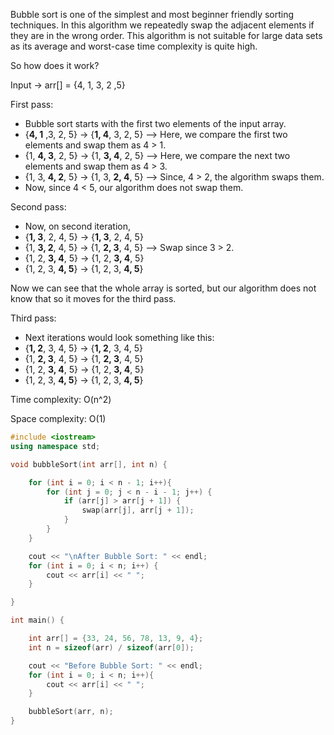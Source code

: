 Bubble sort is one of the simplest and most beginner friendly sorting techniques.
In this algorithm we repeatedly swap the adjacent elements if they are in the wrong order.
This algorithm is not suitable for large data sets as its average and worst-case time complexity is quite high.

So how does it work?

Input -> arr[] = {4, 1, 3, 2 ,5}

First pass: 
- Bubble sort starts with the first two elements of the input array.
- {**4, 1** ,3, 2, 5} -> {**1, 4**, 3, 2, 5} --> Here, we compare the first two elements and swap them as 4 > 1.
- {1, **4, 3**, 2, 5} -> {1, **3, 4**, 2, 5} --> Here, we compare the next two elements and swap them as 4 > 3.
- {1, 3, **4, 2**, 5} -> {1, 3, **2, 4**, 5} --> Since, 4 > 2, the algorithm swaps them.
- Now, since 4 < 5, our algorithm does not swap them.


Second pass:
- Now, on second iteration,
- {**1, 3**, 2, 4, 5} -> {**1, 3**, 2, 4, 5}
- {1, **3, 2**, 4, 5} -> {1, **2, 3**, 4, 5} --> Swap since 3 > 2.
- {1, 2, **3, 4**, 5} -> {1, 2, **3, 4**, 5}
- {1, 2, 3, **4, 5**} -> {1, 2, 3, **4, 5**}

Now we can see that the whole array is sorted, but our algorithm does not know that so it moves for the third pass.

Third pass:
- Next iterations would look something like this:
- {**1, 2**, 3, 4, 5} -> {**1, 2**, 3, 4, 5}
- {1, **2, 3**, 4, 5} -> {1, **2, 3**, 4, 5}
- {1, 2, **3, 4**, 5} -> {1, 2, **3, 4**, 5}
- {1, 2, 3, **4, 5**} -> {1, 2, 3, **4, 5**}

Time complexity: O(n^2)

Space complexity: O(1)


```cpp
#include <iostream>
using namespace std;

void bubbleSort(int arr[], int n) {

    for (int i = 0; i < n - 1; i++){
        for (int j = 0; j < n - i - 1; j++) {
            if (arr[j] > arr[j + 1]) {
                swap(arr[j], arr[j + 1]);
            }
        }
    }

    cout << "\nAfter Bubble Sort: " << endl;
    for (int i = 0; i < n; i++) {
        cout << arr[i] << " ";
    }

}

int main() {

    int arr[] = {33, 24, 56, 78, 13, 9, 4};
    int n = sizeof(arr) / sizeof(arr[0]);

    cout << "Before Bubble Sort: " << endl;
    for (int i = 0; i < n; i++){
        cout << arr[i] << " ";
    }

    bubbleSort(arr, n);
}
```
